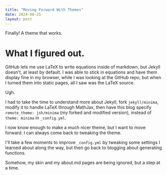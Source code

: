 ```yaml
---
title: "Moving Forward With Themes"
date: 2024-06-25
layout: post
---
```

Finally! A theme that works.

# What I figured out.

GitHub lets me use LaTeX to write equations inside of markdown, but Jekyll doesn't, at least by default.
I was able to stick in equations and have them display fine in my browser, while I was looking at the GitHub repo,
but when I turned them into static pages, all I saw was the LaTeX source.

Ugh.

I had to take the time to understand more about Jekyll, fork `jekyll/minima`, modify it to handle LaTeX through MathJax,
then have this blog specify `remote_theme: jsh/minima` (my forked and modified version), instead of `theme: minima`
in `_config.yml`.

I now know enough to make a much nicer theme, but I want to move forward. I can always come back to tweaking the theme.

I'll take a few moments to improve `_config.yml` by tweaking some settings I learned about along the way, but then go back to blogging
about generating functions.

Somehow, my skin and my about.md pages are being ignored, but a step at a time.
